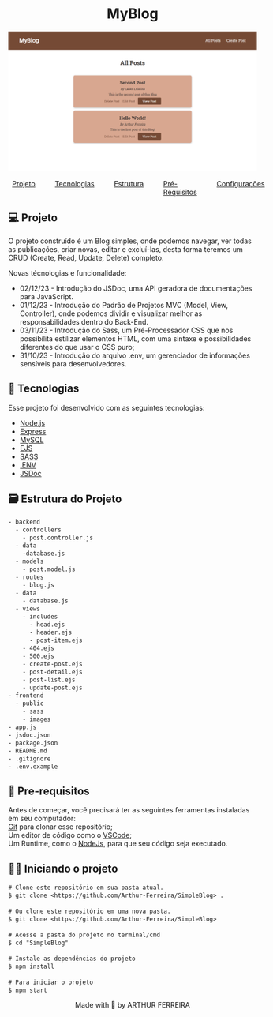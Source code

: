 <h1 align="center">
    MyBlog
</h1>
<img src="frontend/public/images/layout.png" alt="My Blog Layout"/>

<nav>
  <ul style="list-style:none;display:flex;justify-content:center;gap:40px;">
    <li>
      <a href="#projeto">Projeto</a>
    </li>
    <li>
      <a href="#tecnologias">Tecnologias</a>
    </li>
    <li>
      <a href="#estrutura">Estrutura</a>
    </li>
    <li>
      <a href="#requisitos">Pré-Requisitos</a>
    </li>
    <li>
      <a href="#configuracoes">Configurações</a>
    </li>
  </ul>
</nav>

<h2 id="projeto">💻 Projeto</h2>

O projeto construído é um Blog simples, onde podemos navegar, ver todas as publicações, criar novas, editar e excluí-las, desta forma teremos um CRUD (Create, Read, Update, Delete) completo.

Novas técnologias e funcionalidade:

- 02/12/23 - Introdução do JSDoc, uma API geradora de documentações para JavaScript.
- 01/12/23 - Introdução do Padrão de Projetos MVC (Model, View, Controller), onde podemos dividir e visualizar melhor as responsabilidades dentro do Back-End.
- 03/11/23 - Introdução do Sass, um Pré-Processador CSS que nos possibilita estilizar elementos HTML, com uma sintaxe e possibilidades diferentes do que usar o CSS puro;
- 31/10/23 - Introdução do arquivo .env, um gerenciador de informações sensíveis para desenvolvedores.

<h2 id="tecnologias">🚀 Tecnologias</h2>

Esse projeto foi desenvolvido com as seguintes tecnologias:

- [Node.js](https://nodejs.org/en/)
- [Express](https://expressjs.com/pt-br/)
- [MySQL](https://www.mysql.com/)
- [EJS](https://ejs.co/)
- [SASS](https://sass-lang.com/)
- [.ENV](https://www.dotenv.org/)
- [JSDoc](https://jsdoc.app/)

<h2 id="estrutura">🗃 Estrutura do Projeto</h2>

```
- backend
  - controllers
    - post.controller.js
  - data
    -database.js
  - models
    - post.model.js
  - routes
    - blog.js
  - data
    - database.js
  - views
    - includes
      - head.ejs
      - header.ejs
      - post-item.ejs
    - 404.ejs
    - 500.ejs
    - create-post.ejs
    - post-detail.ejs
    - post-list.ejs
    - update-post.ejs
- frontend
  - public
    - sass
    - images
- app.js
- jsdoc.json
- package.json
- README.md
- .gitignore
- .env.example
```

<h2 id="requisitos">👀 Pre-requisitos</h2>

Antes de começar, você precisará ter as seguintes ferramentas instaladas em seu computador:<br/>
[Git](https://git-scm.com) para clonar esse repositório;<br/>
Um editor de código como o [VSCode](https://code.visualstudio.com/);<br/>
Um Runtime, como o [NodeJs](https://nodejs.org/en), para que seu código seja executado.

<h2 id="configuracoes">👨‍💻 Iniciando o projeto</h2>

```
# Clone este repositório em sua pasta atual.
$ git clone <https://github.com/Arthur-Ferreira/SimpleBlog> .

# Ou clone este repositório em uma nova pasta.
$ git clone <https://github.com/Arthur-Ferreira/SimpleBlog>

# Acesse a pasta do projeto no terminal/cmd
$ cd "SimpleBlog"

# Instale as dependências do projeto
$ npm install

# Para iniciar o projeto
$ npm start
```

<p align="center">
Made with 🖤 by ARTHUR FERREIRA
</p>
